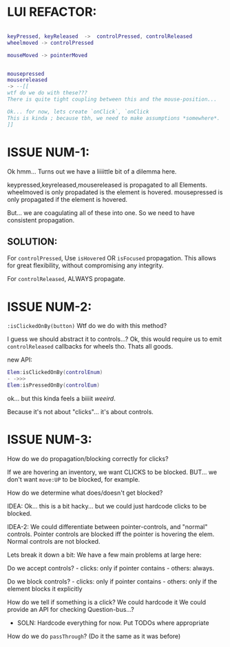 


# LUI REFACTOR:
```lua

keyPressed, keyReleased  ->  controlPressed, controlReleased
wheelmoved -> controlPressed

mouseMoved -> pointerMoved


mousepressed
mousereleased
-> --[[
wtf do we do with these???
There is quite tight coupling between this and the mouse-position...

Ok... for now, lets create `onClick`, `onClick
This is kinda ; because tbh, we need to make assumptions *somewhere*.
]] 
```


# ISSUE NUM-1:
Ok hmm...
Turns out we have a liiiittle bit of a dilemma here.

keypressed,keyreleased,mousereleased is propagated to all Elements.
wheelmoved is only propadated is the element is hovered.
mousepressed is only propagated if the element is hovered.

But... we are coagulating all of these into one.
So we need to have consistent propagation.

## SOLUTION:
For `controlPressed`, Use `isHovered` OR `isFocused` propagation.
This allows for great flexibility, without compromising any integrity.

For `controlReleased`, ALWAYS propagate.



# ISSUE NUM-2:
`:isClickedOnBy(button)`
Wtf do we do with this method?

I guess we should abstract it to controls...?
Ok, this would require us to emit `controlReleased` callbacks 
for wheels tho. Thats all goods.

new API:
```lua
Elem:isClickedOnBy(controlEnum)
- ->>>
Elem:isPressedOnBy(controlEum)
```
ok... but this kinda feels a biiiit *weeird*.

Because it's not about "clicks"... it's about controls.




# ISSUE NUM-3:
How do we do propagation/blocking correctly for clicks?

If we are hovering an inventory, we want CLICKS to be blocked.
BUT... we don't want `move:UP` to be blocked, for example.

How do we determine what does/doesn't get blocked?

IDEA: 
Ok... this is a bit hacky...
but we could just hardcode clicks to be blocked.

IDEA-2:
We could differentiate between pointer-controls, and "normal" controls.
Pointer controls are blocked iff the pointer is hovering the elem.
Normal controls are not blocked.


Lets break it down a bit:
We have a few main problems at large here:

Do we accept controls?
    - clicks: only if pointer contains
    - others: always.

Do we block controls?
    - clicks: only if pointer contains
    - others: only if the element blocks it explicitly

How do we tell if something is a click?
    We could hardcode it
    We could provide an API for checking
    Question-bus...?

- SOLN: Hardcode everything for now.
    Put TODOs where appropriate


How do we do `passThrough`?
(Do it the same as it was before)

